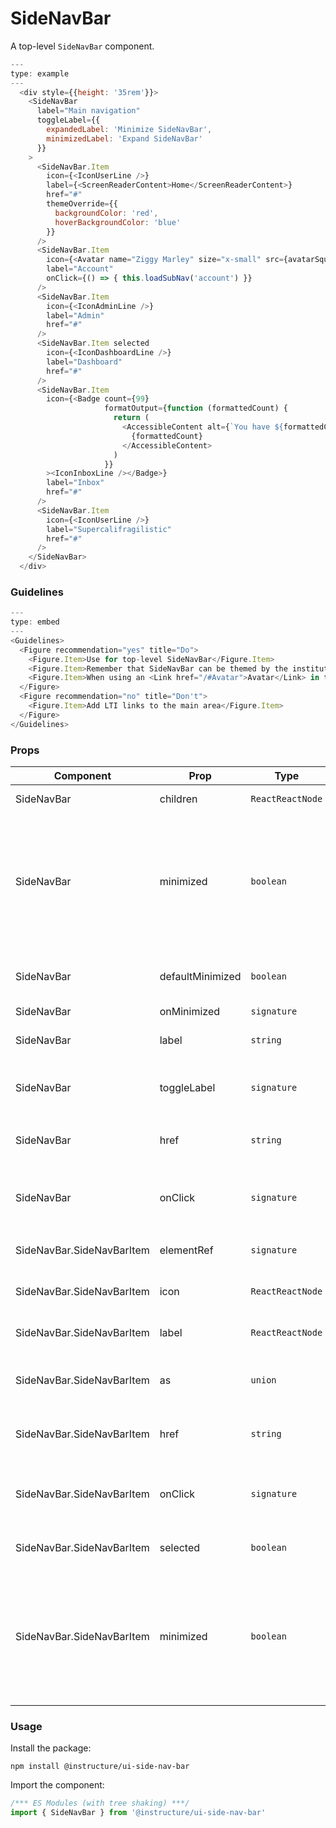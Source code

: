 # SideNavBar


A top-level `SideNavBar` component.

```js
---
type: example
---
  <div style={{height: '35rem'}}>
    <SideNavBar
      label="Main navigation"
      toggleLabel={{
        expandedLabel: 'Minimize SideNavBar',
        minimizedLabel: 'Expand SideNavBar'
      }}
    >
      <SideNavBar.Item
        icon={<IconUserLine />}
        label={<ScreenReaderContent>Home</ScreenReaderContent>}
        href="#"
        themeOverride={{
          backgroundColor: 'red',
          hoverBackgroundColor: 'blue'
        }}
      />
      <SideNavBar.Item
        icon={<Avatar name="Ziggy Marley" size="x-small" src={avatarSquare} showBorder="always"/>}
        label="Account"
        onClick={() => { this.loadSubNav('account') }}
      />
      <SideNavBar.Item
        icon={<IconAdminLine />}
        label="Admin"
        href="#"
      />
      <SideNavBar.Item selected
        icon={<IconDashboardLine />}
        label="Dashboard"
        href="#"
      />
      <SideNavBar.Item
        icon={<Badge count={99}
                     formatOutput={function (formattedCount) {
                       return (
                         <AccessibleContent alt={`You have ${formattedCount} unread messages.`}>
                           {formattedCount}
                         </AccessibleContent>
                       )
                     }}
        ><IconInboxLine /></Badge>}
        label="Inbox"
        href="#"
      />
      <SideNavBar.Item
        icon={<IconUserLine />}
        label="Supercalifragilistic"
        href="#"
      />
    </SideNavBar>
  </div>
```

### Guidelines

```js
---
type: embed
---
<Guidelines>
  <Figure recommendation="yes" title="Do">
    <Figure.Item>Use for top-level SideNavBar</Figure.Item>
    <Figure.Item>Remember that SideNavBar can be themed by the institution</Figure.Item>
    <Figure.Item>When using an <Link href="/#Avatar">Avatar</Link> in the SideNavBar it should have the <code>showBorder="always"</code> prop</Figure.Item>
  </Figure>
  <Figure recommendation="no" title="Don't">
    <Figure.Item>Add LTI links to the main area</Figure.Item>
  </Figure>
</Guidelines>
```


### Props

| Component | Prop | Type | Required | Default | Description |
|-----------|------|------|----------|---------|-------------|
| SideNavBar | children | `ReactReactNode` | No | `null` | children of type SideNavBar.Item |
| SideNavBar | minimized | `boolean` | No | - | When minimized is set to true, the `<SideNavBar />` shows icons only while the text becomes a tooltip. When it is set to false, the `<SideNavBar />` shows text in addition to the icons |
| SideNavBar | defaultMinimized | `boolean` | No | `false` | Whether the `<SideNavBar />` is initially minimized (uncontrolled) |
| SideNavBar | onMinimized | `signature` | No | - |  |
| SideNavBar | label | `string` | Yes | - | Screen reader label for the main SideNavBar |
| SideNavBar | toggleLabel | `signature` | Yes | - | Screen reader label for the toggle button expanded/minimized state |
| SideNavBar | href | `string` | No | - | If the `<SideNavBar.Item>` goes to a new page, pass an href |
| SideNavBar | onClick | `signature` | No | `function (_e: React.MouseEvent) {}` | If the `<SideNavBar.Item>` does not go to a new page pass an onClick |
| SideNavBar.SideNavBarItem | elementRef | `signature` | No | - | The reference to the underlying HTML element |
| SideNavBar.SideNavBarItem | icon | `ReactReactNode` | Yes | - | The visual to display (ex. an Image, Logo, Avatar, or Icon) |
| SideNavBar.SideNavBarItem | label | `ReactReactNode` | Yes | - | The text to display for the SideNavBar Link |
| SideNavBar.SideNavBarItem | as | `union` | No | `'a'` | The element type to render as (will default to `<a>` if href is provided) |
| SideNavBar.SideNavBarItem | href | `string` | No | - | If the SideNavBarItem goes to a new page, pass an href |
| SideNavBar.SideNavBarItem | onClick | `signature` | No | - | If the SideNavBarItem does not go to a new page pass an onClick |
| SideNavBar.SideNavBarItem | selected | `boolean` | No | `false` | Denotes which SideNavBarItem is currently selected |
| SideNavBar.SideNavBarItem | minimized | `boolean` | No | `false` | When minimized is set to true, the `<SideNavBar />` shows icons only while the text becomes a tooltip. When it is set to false, the `<SideNavBar />` shows text in addition to the icons |

### Usage

Install the package:

```shell
npm install @instructure/ui-side-nav-bar
```

Import the component:

```javascript
/*** ES Modules (with tree shaking) ***/
import { SideNavBar } from '@instructure/ui-side-nav-bar'
```

